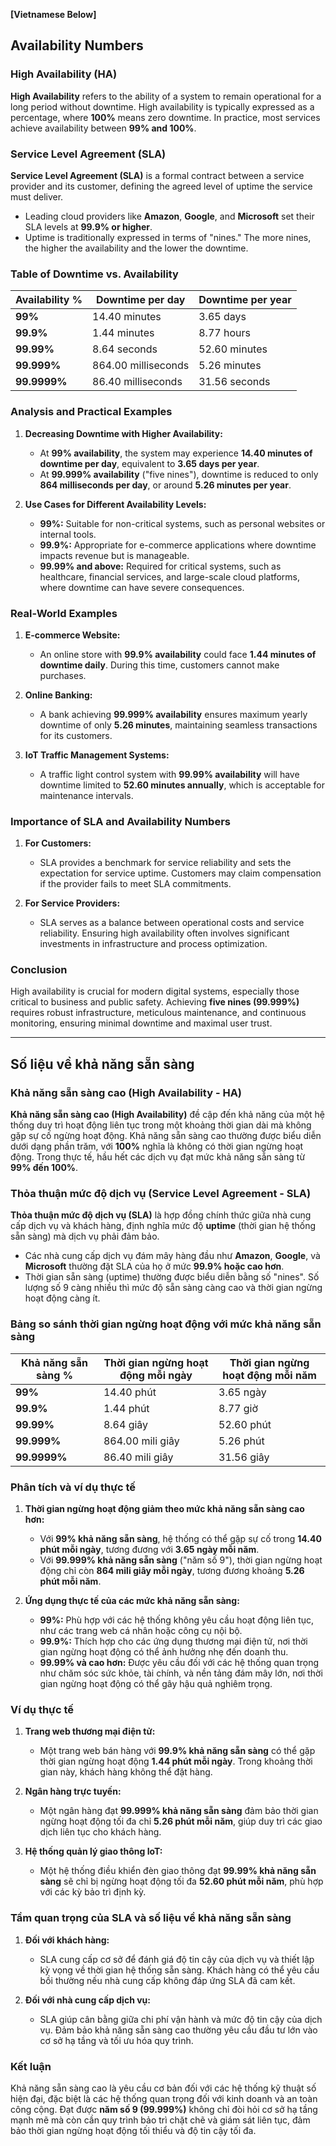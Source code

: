 **[Vietnamese Below]**
## **Availability Numbers**

### **High Availability (HA)**

**High Availability** refers to the ability of a system to remain operational for a long period without downtime. High availability is typically expressed as a percentage, where **100%** means zero downtime. In practice, most services achieve availability between **99% and 100%**.


### **Service Level Agreement (SLA)**

**Service Level Agreement (SLA)** is a formal contract between a service provider and its customer, defining the agreed level of uptime the service must deliver. 

- Leading cloud providers like **Amazon**, **Google**, and **Microsoft** set their SLA levels at **99.9% or higher**.
- Uptime is traditionally expressed in terms of "nines." The more nines, the higher the availability and the lower the downtime.


### **Table of Downtime vs. Availability**

| **Availability %** | **Downtime per day**  | **Downtime per year**  |
|---------------------|-----------------------|-------------------------|
| **99%**            | 14.40 minutes         | 3.65 days              |
| **99.9%**          | 1.44 minutes          | 8.77 hours             |
| **99.99%**         | 8.64 seconds          | 52.60 minutes          |
| **99.999%**        | 864.00 milliseconds   | 5.26 minutes           |
| **99.9999%**       | 86.40 milliseconds    | 31.56 seconds          |


### **Analysis and Practical Examples**

1. **Decreasing Downtime with Higher Availability:**
   - At **99% availability**, the system may experience **14.40 minutes of downtime per day**, equivalent to **3.65 days per year**.
   - At **99.999% availability** ("five nines"), downtime is reduced to only **864 milliseconds per day**, or around **5.26 minutes per year**.

2. **Use Cases for Different Availability Levels:**
   - **99%:** Suitable for non-critical systems, such as personal websites or internal tools.
   - **99.9%:** Appropriate for e-commerce applications where downtime impacts revenue but is manageable.
   - **99.99% and above:** Required for critical systems, such as healthcare, financial services, and large-scale cloud platforms, where downtime can have severe consequences.


### **Real-World Examples**

1. **E-commerce Website:**
   - An online store with **99.9% availability** could face **1.44 minutes of downtime daily**. During this time, customers cannot make purchases.

2. **Online Banking:**
   - A bank achieving **99.999% availability** ensures maximum yearly downtime of only **5.26 minutes**, maintaining seamless transactions for its customers.

3. **IoT Traffic Management Systems:**
   - A traffic light control system with **99.99% availability** will have downtime limited to **52.60 minutes annually**, which is acceptable for maintenance intervals.


### **Importance of SLA and Availability Numbers**

1. **For Customers:**
   - SLA provides a benchmark for service reliability and sets the expectation for service uptime. Customers may claim compensation if the provider fails to meet SLA commitments.

2. **For Service Providers:**
   - SLA serves as a balance between operational costs and service reliability. Ensuring high availability often involves significant investments in infrastructure and process optimization.


### **Conclusion**

High availability is crucial for modern digital systems, especially those critical to business and public safety. Achieving **five nines (99.999%)** requires robust infrastructure, meticulous maintenance, and continuous monitoring, ensuring minimal downtime and maximal user trust.


---

## **Số liệu về khả năng sẵn sàng**

### **Khả năng sẵn sàng cao (High Availability - HA)**

**Khả năng sẵn sàng cao (High Availability)** đề cập đến khả năng của một hệ thống duy trì hoạt động liên tục trong một khoảng thời gian dài mà không gặp sự cố ngừng hoạt động. Khả năng sẵn sàng cao thường được biểu diễn dưới dạng phần trăm, với **100%** nghĩa là không có thời gian ngừng hoạt động. Trong thực tế, hầu hết các dịch vụ đạt mức khả năng sẵn sàng từ **99% đến 100%**.


### **Thỏa thuận mức độ dịch vụ (Service Level Agreement - SLA)**

**Thỏa thuận mức độ dịch vụ (SLA)** là hợp đồng chính thức giữa nhà cung cấp dịch vụ và khách hàng, định nghĩa mức độ **uptime** (thời gian hệ thống sẵn sàng) mà dịch vụ phải đảm bảo.

- Các nhà cung cấp dịch vụ đám mây hàng đầu như **Amazon**, **Google**, và **Microsoft** thường đặt SLA của họ ở mức **99.9% hoặc cao hơn**.
- Thời gian sẵn sàng (uptime) thường được biểu diễn bằng số "nines". Số lượng số 9 càng nhiều thì mức độ sẵn sàng càng cao và thời gian ngừng hoạt động càng ít.


### **Bảng so sánh thời gian ngừng hoạt động với mức khả năng sẵn sàng**

| **Khả năng sẵn sàng %** | **Thời gian ngừng hoạt động mỗi ngày** | **Thời gian ngừng hoạt động mỗi năm** |
|--------------------------|----------------------------------------|----------------------------------------|
| **99%**                 | 14.40 phút                            | 3.65 ngày                              |
| **99.9%**               | 1.44 phút                             | 8.77 giờ                               |
| **99.99%**              | 8.64 giây                             | 52.60 phút                             |
| **99.999%**             | 864.00 mili giây                      | 5.26 phút                              |
| **99.9999%**            | 86.40 mili giây                       | 31.56 giây                             |


### **Phân tích và ví dụ thực tế**

1. **Thời gian ngừng hoạt động giảm theo mức khả năng sẵn sàng cao hơn:**
   - Với **99% khả năng sẵn sàng**, hệ thống có thể gặp sự cố trong **14.40 phút mỗi ngày**, tương đương với **3.65 ngày mỗi năm**.
   - Với **99.999% khả năng sẵn sàng** ("năm số 9"), thời gian ngừng hoạt động chỉ còn **864 mili giây mỗi ngày**, tương đương khoảng **5.26 phút mỗi năm**.

2. **Ứng dụng thực tế của các mức khả năng sẵn sàng:**
   - **99%:** Phù hợp với các hệ thống không yêu cầu hoạt động liên tục, như các trang web cá nhân hoặc công cụ nội bộ.
   - **99.9%:** Thích hợp cho các ứng dụng thương mại điện tử, nơi thời gian ngừng hoạt động có thể ảnh hưởng nhẹ đến doanh thu.
   - **99.99% và cao hơn:** Được yêu cầu đối với các hệ thống quan trọng như chăm sóc sức khỏe, tài chính, và nền tảng đám mây lớn, nơi thời gian ngừng hoạt động có thể gây hậu quả nghiêm trọng.


### **Ví dụ thực tế**

1. **Trang web thương mại điện tử:**
   - Một trang web bán hàng với **99.9% khả năng sẵn sàng** có thể gặp thời gian ngừng hoạt động **1.44 phút mỗi ngày**. Trong khoảng thời gian này, khách hàng không thể đặt hàng.

2. **Ngân hàng trực tuyến:**
   - Một ngân hàng đạt **99.999% khả năng sẵn sàng** đảm bảo thời gian ngừng hoạt động tối đa chỉ **5.26 phút mỗi năm**, giúp duy trì các giao dịch liên tục cho khách hàng.

3. **Hệ thống quản lý giao thông IoT:**
   - Một hệ thống điều khiển đèn giao thông đạt **99.99% khả năng sẵn sàng** sẽ chỉ bị ngừng hoạt động tối đa **52.60 phút mỗi năm**, phù hợp với các kỳ bảo trì định kỳ.


### **Tầm quan trọng của SLA và số liệu về khả năng sẵn sàng**

1. **Đối với khách hàng:**
   - SLA cung cấp cơ sở để đánh giá độ tin cậy của dịch vụ và thiết lập kỳ vọng về thời gian hệ thống sẵn sàng. Khách hàng có thể yêu cầu bồi thường nếu nhà cung cấp không đáp ứng SLA đã cam kết.

2. **Đối với nhà cung cấp dịch vụ:**
   - SLA giúp cân bằng giữa chi phí vận hành và mức độ tin cậy của dịch vụ. Đảm bảo khả năng sẵn sàng cao thường yêu cầu đầu tư lớn vào cơ sở hạ tầng và tối ưu hóa quy trình.


### **Kết luận**

Khả năng sẵn sàng cao là yêu cầu cơ bản đối với các hệ thống kỹ thuật số hiện đại, đặc biệt là các hệ thống quan trọng đối với kinh doanh và an toàn công cộng. Đạt được **năm số 9 (99.999%)** không chỉ đòi hỏi cơ sở hạ tầng mạnh mẽ mà còn cần quy trình bảo trì chặt chẽ và giám sát liên tục, đảm bảo thời gian ngừng hoạt động tối thiểu và độ tin cậy tối đa.
